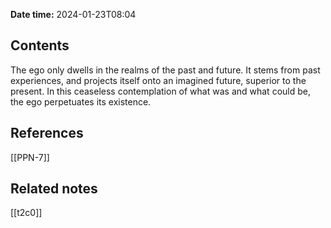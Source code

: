 **Date time:** 2024-01-23T08:04
## Contents
The ego only dwells in the realms of the past and future. It stems from past experiences, and projects itself onto an imagined future, superior to the present. In this ceaseless contemplation of what was and what could be, the ego perpetuates its existence.
## References
[[PPN-7]]

## Related notes
[[t2c0]]